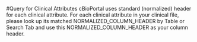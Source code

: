 #Query for Clinical Attributes
cBioPortal uses standard (normalized) header for each clinical attribute. For each clinical attribute in your clinical file, please look up its matched NORMALIZED_COLUMN_HEADER by Table or Search Tab and use this NORMALIZED_COLUMN_HEADER as your column header.
